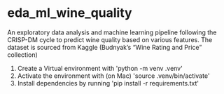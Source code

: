 # eda_ml_wine_quality
An exploratory data analysis and machine learning pipeline following the CRISP-DM cycle to predict wine quality based on various features. The dataset is sourced from Kaggle (Budnyak’s “Wine Rating and Price” collection)

1. Create a Virtual environment with 
'python -m venv .venv'
2. Activate the environment with
(on Mac) 'source .venv/bin/activate'
3. Install dependencies by running
'pip install -r requirements.txt'
